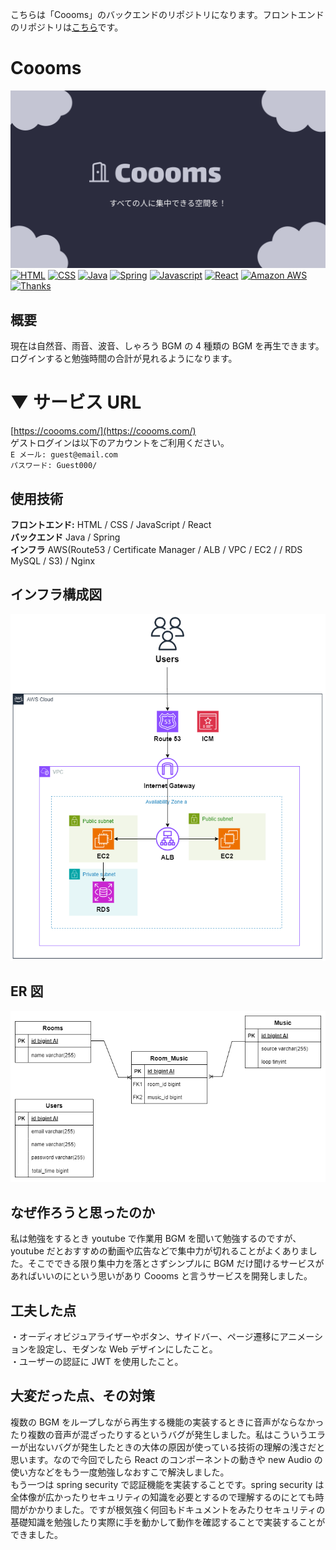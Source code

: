 こちらは「Coooms」のバックエンドのリポジトリになります。フロントエンドのリポジトリは[こちら](https://github.com/Takumi-Itaya/coooms-frontend)です。

# Coooms

![service-image](https://github.com/Takumi-Itaya/coooms-frontend/blob/main/public/images/coooms-main-image.png)
[![HTML](https://img.shields.io/badge/HTML-gray?style=flat&logo=html5)](https://developer.mozilla.org/ja/docs/Learn/Getting_started_with_the_web/HTML_basics)
[![CSS](https://img.shields.io/badge/CSS-gray?style=flat&logo=css3&logoColor=%231572B6)](https://developer.mozilla.org/ja/docs/Learn/Getting_started_with_the_web/CSS_basics)
[![Java](https://img.shields.io/badge/Java-gray?style=flat)](https://www.java.com/ja/)
[![Spring](https://img.shields.io/badge/Spring-gray?style=flat&logo=spring)](https://spring.io/)
[![Javascript](https://img.shields.io/badge/Javascript-gray?style=flat&logo=javascript)](https://developer.mozilla.org/ja/docs/Web/JavaScript)
[![React](https://img.shields.io/badge/React-gray?style=flat&logo=React)](https://ja.react.dev/)
[![Amazon AWS](https://img.shields.io/badge/Amazon_AWS-gray?style=flat&logo=amazonwebservices)](https://aws.amazon.com/jp/what-is-aws/)
[![Thanks](https://img.shields.io/badge/Thank%20you-for%20visiting-00aab9)](https://coooms.com/)

## 概要

現在は自然音、雨音、波音、しゃろう BGM の 4 種類の BGM を再生できます。ログインすると勉強時間の合計が見れるようになります。

# ▼ サービス URL

[https://coooms.com/](https://coooms.com/)  
ゲストログインは以下のアカウントをご利用ください。  
`E メール: guest@email.com`  
`パスワード: Guest000/`

## 使用技術

**フロントエンド:** HTML / CSS / JavaScript / React  
**バックエンド** Java / Spring  
**インフラ** AWS(Route53 / Certificate Manager / ALB / VPC / EC2 / / RDS MySQL / S3) / Nginx

## インフラ構成図

![infrastructure-diagram](https://github.com/Takumi-Itaya/coooms-frontend/blob/main/public/images/diagrams/aws-config.drawio.png)

## ER 図

![er-diagram](https://github.com/Takumi-Itaya/coooms-frontend/blob/main/public/images/diagrams/coooms-er-diagram.drawio.png)

## なぜ作ろうと思ったのか

私は勉強をするとき youtube で作業用 BGM を聞いて勉強するのですが、youtube だとおすすめの動画や広告などで集中力が切れることがよくありました。そこでできる限り集中力を落とさずシンプルに BGM だけ聞けるサービスがあればいいのにという思いがあり Coooms と言うサービスを開発しました。

## 工夫した点

・オーディオビジュアライザーやボタン、サイドバー、ページ遷移にアニメーションを設定し、モダンな Web デザインにしたこと。  
・ユーザーの認証に JWT を使用したこと。

## 大変だった点、その対策

複数の BGM をループしながら再生する機能の実装するときに音声がならなかったり複数の音声が混ざったりするというバグが発生しました。私はこういうエラーが出ないバグが発生したときの大体の原因が使っている技術の理解の浅さだと思います。なので今回でしたら React のコンポーネントの動きや new Audio の使い方などをもう一度勉強しなおすこで解決しました。  
もう一つは spring security で認証機能を実装することです。spring security は全体像が広かったりセキュリティの知識を必要とするので理解するのにとても時間がかかりました。ですが根気強く何回もドキュメントをみたりセキュリティの基礎知識を勉強したり実際に手を動かして動作を確認することで実装することができました。
